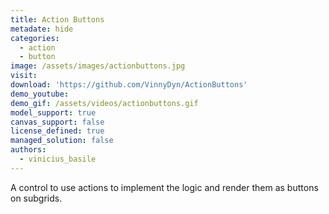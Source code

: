 ```yaml
---
title: Action Buttons
metadate: hide
categories:
  - action
  - button
image: /assets/images/actionbuttons.jpg
visit: 
download: 'https://github.com/VinnyDyn/ActionButtons'
demo_youtube:
demo_gif: /assets/videos/actionbuttons.gif
model_support: true
canvas_support: false
license_defined: true
managed_solution: false
authors:
  - vinicius_basile
---
```


A control to use actions to implement the logic and render them as buttons on subgrids.
